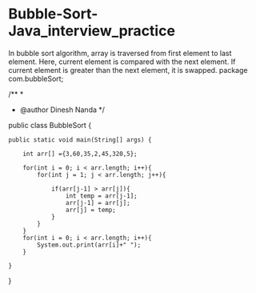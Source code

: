 # Bubble-Sort-Java_interview_practice
In bubble sort algorithm, array is traversed from first element to last element. Here, current element is compared with the next element. If current element is greater than the next element, it is swapped.
package com.bubbleSort;

/**
 *
 * @author Dinesh Nanda
 */

public class BubbleSort {

    public static void main(String[] args) {
        
        int arr[] ={3,60,35,2,45,320,5};  
        
        for(int i = 0; i < arr.length; i++){
            for(int j = 1; j < arr.length; j++){
                
                if(arr[j-1] > arr[j]){
                    int temp = arr[j-1];
                    arr[j-1] = arr[j];
                    arr[j] = temp;
                }
            }
        }
        for(int i = 0; i < arr.length; i++){
            System.out.print(arr[i]+" ");
        }
        
    }
    
}
